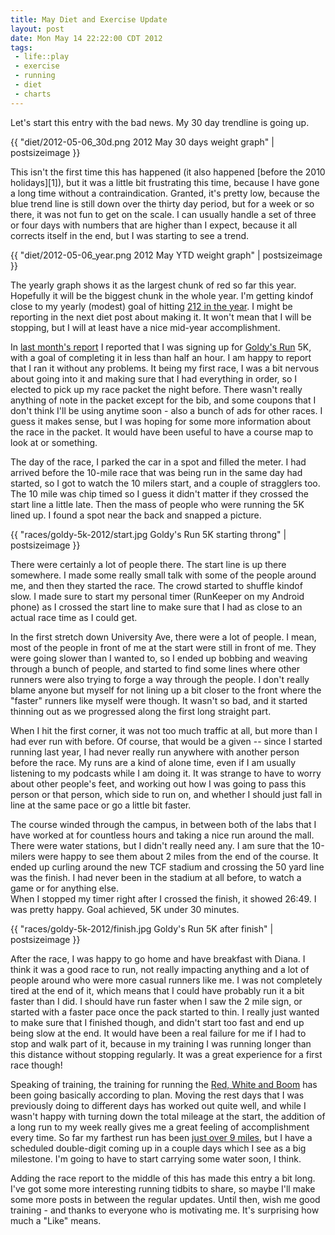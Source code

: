 ```yaml
--- 
title: May Diet and Exercise Update
layout: post
date: Mon May 14 22:22:00 CDT 2012
tags:
 - life::play
 - exercise
 - running
 - diet
 - charts
---
```


Let's start this entry with the bad news.  My 30 day trendline is going up.

{{ "diet/2012-05-06_30d.png 2012 May 30 days weight graph" | postsizeimage }}

This isn't the first time this has happened (it also happened [before the 2010 holidays][1]), but
it was a little bit frustrating this time, because I have gone a long time without a
contraindication.  Granted, it's pretty low, because the blue trend line is still
down over the thirty day period, but for a week or so there, it was not fun to get on the
scale.  I can usually handle a set of three or four days with numbers that are higher
than I expect, because it all corrects itself in the end, but I was starting to see a
trend.

{{ "diet/2012-05-06_year.png 2012 May YTD weight graph" | postsizeimage }}

The yearly graph shows it as the largest chunk of red so far this year.  Hopefully it will be the
biggest chunk in the whole year.   I'm getting kindof close to my yearly (modest) goal of
hitting [212 in the year][2].  I might be reporting in the next diet post about making it.
It won't mean that I will be stopping, but I will at least have a nice mid-year accomplishment.

[2]: http://base0.net/posts/twelve-in-twelve

In [last month's report][3] I reported that I was signing up for [Goldy's Run][4] 5K, with a
goal of completing it in less than half an hour.  I am happy to report that I ran it without any
problems.
It being my first race, I was a bit nervous about going into it and making sure that I had everything
in order, so I elected to pick up my race packet the night before.
There wasn't really anything of note in the packet except for the bib, and some coupons that I don't
think I'll be using anytime soon - also a bunch of ads for other races.  I guess it makes sense,
but I was hoping for some more information about the race in the packet.  It would have been
useful to have a course map to look at or something.

[3]: http://base0.net/posts/april-diet-report/
[4]: http://goldysrun.com

The day of the race, I parked the car in a spot and filled the meter.  I had arrived before
the 10-mile race that was being run in the same day had started, so I got to watch the 10 milers
start, and a couple of stragglers too.  The 10 mile was chip timed so I guess it didn't matter
if they crossed the start line a little late.  Then the mass of people who were running the 5K
lined up.  I found a spot near the back and snapped a picture.

{{ "races/goldy-5k-2012/start.jpg Goldy's Run 5K starting throng" | postsizeimage }}

There were certainly a lot of people there.  The start line is up there somewhere.  I made some
really small talk with some of the people around me, and then they started the race.  The crowd
started to shuffle kindof slow.  I made sure to start my personal timer (RunKeeper on my Android phone)
as I crossed the start line to make sure that I had as close to an actual race time as I could get.

In the first stretch down University Ave, there were a lot of people.  I mean, most of the
people in front of me at the start were still in front of me.  They were going slower than
I wanted to, so I ended up bobbing and weaving through a bunch of people, and started to
find some lines where other runners were also trying to forge a way through the people.  I don't
really blame anyone but myself for not lining up a bit closer to the front where the "faster"
runners like myself were though.  It wasn't so bad, and it started thinning out as we progressed
along the first long straight part.

When I hit the first corner, it was not too much traffic at all, but more than I had ever run with
before.  Of course, that would be a given -- since I started running last year, 
I had never really run anywhere with another person before the race.
My runs are a kind of alone time, even if I am usually listening to my podcasts while I am doing it.
It was strange to have to worry about other people's feet, and working out how I was going to pass
this person or that person, which side to run on, and whether I should just fall in line at the
same pace or go a little bit faster.

The course winded through the campus, in between both of the labs that I have worked at for countless
hours and taking a nice run around the mall.  There were water stations, but I didn't really need
any.  I am sure that the 10-milers were happy to see them about 2 miles from the end of the course.
It ended up curling around the new TCF stadium and crossing the 50 yard line was the finish.  I had
never been in the stadium at all before, to watch a game or for anything else.  
When I stopped my timer right after I crossed the finish, it showed 26:49.
I was pretty happy.  Goal achieved, 5K under 30 minutes.

{{ "races/goldy-5k-2012/finish.jpg Goldy's Run 5K after finish" | postsizeimage }}

After the race, I was happy to go home and have breakfast with Diana.  I think it was
a good race to run, not really impacting anything and a lot of people around who were more casual runners like me.
I was not completely tired at the end of it, which means that I could have probably
run it a bit faster than I did.  I should have run faster when I saw the 2 mile sign, or started with
a faster pace once the pack started to thin.  I really just wanted to make sure that I finished though,
and didn't start too fast and end up being slow at the end.  It would have been a real failure for me
if I had to stop and walk part of it, because in my training I was running longer than this distance
without stopping regularly.  It was a great experience for a first race though!

Speaking of training, the training for running the [Red, White and Boom][6] has been going basically
according to plan.  Moving the rest days that I was previously doing to different days has worked out
quite well, and while I wasn't happy with turning down the total mileage at the start, the addition of
a long run to my week really gives me a great feeling of accomplishment every time.  So far my farthest
run has been [just over 9 miles][7], but I have a scheduled double-digit coming up in a couple days which
I see as a big milestone.  I'm going to have to start carrying some water soon, I think.

[6]: https://www.tcmevents.org/events/red_white__boom_tc_half_marathon/
[7]: http://www.dailymile.com/people/jamuraa/entries/14950750

Adding the race report to the middle of this has made this entry a bit long.  I've got some more
interesting running tidbits to share, so maybe I'll make some more posts in between the regular updates.
Until then, wish me good training - and thanks to everyone who is motivating me.  It's surprising how
much a "Like" means.

